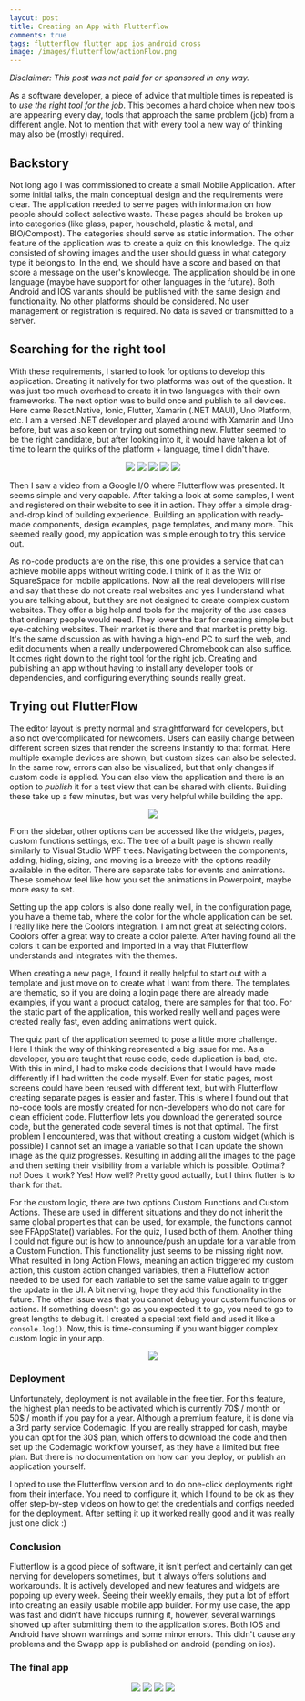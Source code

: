 ```yaml
---
layout: post
title: Creating an App with Flutterflow
comments: true
tags: flutterflow flutter app ios android cross
image: /images/flutterflow/actionFlow.png
---
```


_Disclaimer: This post was not paid for or sponsored in any way._

As a software developer, a piece of advice that multiple times is repeated is to _use the right tool for the job_. This becomes a hard choice when new tools are appearing every day, tools that approach the same problem (job) from a different angle. Not to mention that with every tool a new way of thinking may also be (mostly) required.

## Backstory

Not long ago I was commissioned to create a small Mobile Application. After some initial talks, the main conceptual design and the requirements were clear. The application needed to serve pages with information on how people should collect selective waste. These pages should be broken up into categories (like glass, paper, household, plastic & metal, and BIO/Compost). The categories should serve as static information. The other feature of the application was to create a quiz on this knowledge. The quiz consisted of showing images and the user should guess in what category type it belongs to. In the end, we should have a score and based on that score a message on the user's knowledge. The application should be in one language (maybe have support for other languages in the future). Both Android and IOS variants should be published with the same design and functionality. No other platforms should be considered. No user management or registration is required. No data is saved or transmitted to a server.

## Searching for the right tool

With these requirements, I started to look for options to develop this application. Creating it natively for two platforms was out of the question. It was just too much overhead to create it in two languages with their own frameworks. The next option was to build once and publish to all devices. Here came React.Native, Ionic, Flutter, Xamarin (.NET MAUI), Uno Platform, etc. I am a versed .NET developer and played around with Xamarin and Uno before, but was also keen on trying out something new. Flutter seemed to be the right candidate, but after looking into it, it would have taken a lot of time to learn the quirks of the platform + language, time I didn't have.

<p align="center">
    <img src="{{ site.baseurl }}/images/flutterflow/react.png" class="imgHeight100"/>
    <img src="{{ site.baseurl }}/images/flutterflow/ionic.png" class="imgHeight100"/>
    <img src="{{ site.baseurl }}/images/flutterflow/maui.png" class="imgHeight100"/>
    <img src="{{ site.baseurl }}/images/flutterflow/flutter.png" class="imgHeight100"/>
    <img src="{{ site.baseurl }}/images/flutterflow/uno.png" class="imgHeight100"/>
</p>
    
Then I saw a video from a Google I/O where Flutterflow was presented. It seems simple and very capable. After taking a look at some samples, I went and registered on their website to see it in action. They offer a simple drag-and-drop kind of building experience. Building an application with ready-made components, design examples, page templates, and many more. This seemed really good, my application was simple enough to try this service out.

As no-code products are on the rise, this one provides a service that can achieve mobile apps without writing code. I think of it as the Wix or SquareSpace for mobile applications. Now all the real developers will rise and say that these do not create real websites and yes I understand what you are talking about, but they are not designed to create complex custom websites. They offer a big help and tools for the majority of the use cases that ordinary people would need. They lower the bar for creating simple but eye-catching websites. Their market is there and that market is pretty big. It's the same discussion as with having a high-end PC to surf the web, and edit documents when a really underpowered Chromebook can also suffice. It comes right down to the right tool for the right job. Creating and publishing an app without having to install any developer tools or dependencies, and configuring everything sounds really great.

## Trying out FlutterFlow

The editor layout is pretty normal and straightforward for developers, but also not overcomplicated for newcomers. Users can easily change between different screen sizes that render the screens instantly to that format. Here multiple example devices are shown, but custom sizes can also be selected. In the same row, errors can also be visualized, but that only changes if custom code is applied. You can also view the application and there is an option to _publish_ it for a test view that can be shared with clients. Building these take up a few minutes, but was very helpful while building the app.

<p align="center">
    <img src="{{ site.baseurl }}/images/flutterflow/topBar.png"/>
</p>

From the sidebar, other options can be accessed like the widgets, pages, custom functions settings, etc. The tree of a built page is shown really similarly to Visual Studio WPF trees. Navigating between the components, adding, hiding, sizing, and moving is a breeze with the options readily available in the editor. There are separate tabs for events and animations. These somehow feel like how you set the animations in Powerpoint, maybe more easy to set.

Setting up the app colors is also done really well, in the configuration page, you have a theme tab, where the color for the whole application can be set. I really like here the Coolors integration. I am not great at selecting colors. Coolors offer a great way to create a color palette. After having found all the colors it can be exported and imported in a way that Flutterflow understands and integrates with the themes.

When creating a new page, I found it really helpful to start out with a template and just move on to create what I want from there. The templates are thematic, so if you are doing a login page there are already made examples, if you want a product catalog, there are samples for that too. For the static part of the application, this worked really well and pages were created really fast, even adding animations went quick.

The quiz part of the application seemed to pose a little more challenge. Here I think the way of thinking represented a big issue for me. As a developer, you are taught that reuse code, code duplication is bad, etc. With this in mind, I had to make code decisions that I would have made differently if I had written the code myself. Even for static pages, most screens could have been reused with different text, but with Flutterflow creating separate pages is easier and faster. This is where I found out that no-code tools are mostly created for non-developers who do not care for clean efficient code. Flutterflow lets you download the generated source code, but the generated code several times is not that optimal.
The first problem I encountered, was that without creating a custom widget (which is possible) I cannot set an image a variable so that I can update the shown image as the quiz progresses. Resulting in adding all the images to the page and then setting their visibility from a variable which is possible. Optimal? no! Does it work? Yes! How well? Pretty good actually, but I think flutter is to thank for that.

For the custom logic, there are two options Custom Functions and Custom Actions. These are used in different situations and they do not inherit the same global properties that can be used, for example, the functions cannot see FFAppState() variables. For the quiz, I used both of them. Another thing I could not figure out is how to announce/push an update for a variable from a Custom Function. This functionality just seems to be missing right now. What resulted in long Action Flows, meaning an action triggered my custom action, this custom action changed variables, then a Flutteflow action needed to be used for each variable to set the same value again to trigger the update in the UI. A bit nerving, hope they add this functionality in the future. The other issue was that you cannot debug your custom functions or actions. If something doesn't go as you expected it to go, you need to go to great lengths to debug it. I created a special text field and used it like a `console.log()`. Now, this is time-consuming if you want bigger complex custom logic in your app.

<p align="center">
    <img src="{{ site.baseurl }}/images/flutterflow/actionFlow.png"/>
</p>

### Deployment

Unfortunately, deployment is not available in the free tier. For this feature, the highest plan needs to be activated which is currently 70$ / month or 50$ / month if you pay for a year. Although a premium feature, it is done via a 3rd party service Codemagic. If you are really strapped for cash, maybe you can opt for the 30$ plan, which offers to download the code and then set up the Codemagic workflow yourself, as they have a limited but free plan. But there is no documentation on how can you deploy, or publish an application yourself.

I opted to use the Flutterflow version and to do one-click deployments right from their interface. You need to configure it, which I found to be ok as they offer step-by-step videos on how to get the credentials and configs needed for the deployment. After setting it up it worked really good and it was really just one click :)

### Conclusion

Flutterflow is a good piece of software, it isn't perfect and certainly can get nerving for developers sometimes, but it always offers solutions and workarounds. It is actively developed and new features and widgets are popping up every week. Seeing their weekly emails, they put a lot of effort into creating an easily usable mobile app builder. For my use case, the app was fast and didn't have hiccups running it, however, several warnings showed up after submitting them to the application stores. Both IOS and Android have shown warnings and some minor errors. This didn't cause any problems and the Swapp app is published on android (pending on ios).

### The final app

<p align="center">
    <img src="{{ site.baseurl }}/images/flutterflow/1.png" class="imgWeight100"/>
    <img src="{{ site.baseurl }}/images/flutterflow/2.png" class="imgWeight100"/>
    <img src="{{ site.baseurl }}/images/flutterflow/3.png" class="imgWeight100"/>
    <img src="{{ site.baseurl }}/images/flutterflow/4.png" class="imgWeight100"/>
</p>
